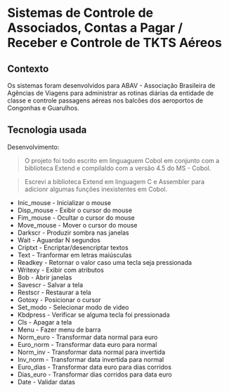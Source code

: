 # Sistemas de Controle de Associados, Contas a Pagar / Receber e Controle de TKTS Aéreos

## Contexto
Os sistemas foram desenvolvidos para ABAV - Associação Brasileira de Agências de Viagens para administrar as rotinas diárias da entidade de classe e controle passagens aéreas nos balcões dos aeroportos de Congonhas e Guarulhos.

## Tecnologia usada

Desenvolvimento:
> O projeto foi todo escrito em linguaguem Cobol em conjunto com a biblioteca Extend e compilaldo com a versão 4.5 do MS - Cobol. 

> Escrevi a biblioteca Extend em linguagem C e Assembler para adicionr algumas funções inexistentes em Cobol.

* Inic_mouse - Inicializar o mouse
* Disp_mouse - Exibir o cursor do mouse
* Fim_mouse - Ocultar o cursor do mouse
* Move_mouse - Mover o cursor do mouse
* Darkscr - Produzir sombra nas janelas
* Wait - Aguardar N segundos
* Criptxt - Encriptar/desencriptar textos
* Text - Tranformar em letras maiúsculas
* Readkey - Retornar o valor caso uma tecla seja pressionada
* Writexy - Exibir com atributos
* Bob - Abrir janelas
* Savescr - Salvar a tela
* Restscr - Restaurar a tela
* Gotoxy - Posicionar o cursor
* Set_modo - Selecionar modo de video
* Kbdpress - Verificar se alguma tecla foi pressionada
* Cls - Apagar a tela
* Menu - Fazer menu de barra
* Norm_euro - Transformar data normal para euro
* Euro_norm - Transformar data euro para normal
* Norm_inv - Transformar data normal para invertida
* Inv_norm - Transformar data invertida para normal
* Euro_dias - Transformar data euro para dias corridos
* Dias_euro - Transformar dias corridos para data euro
* Date - Validar datas

